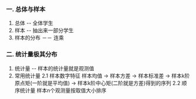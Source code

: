 ### 一. 总体与样本
1. 总体  -- 全体学生
2. 样本  -- 抽出来一部分学生
3. 样本的分布 －－ 连乘
### 二. 统计量极其分布
1. 统计量 -- 样本的统计量就是观测值
2. 常用统计量
2.1 样本数字特征
样本均值 -> 样本方差 -> 样本标准差 -> 样本k阶原点矩(一阶就是平均值) -> 样本k阶中心矩(二阶就是方差)得到的序列
2.2 顺序统计量
样本n个观测量按取值大小排序

<!--stackedit_data:
eyJoaXN0b3J5IjpbLTI4MDU5MDc4OF19
-->